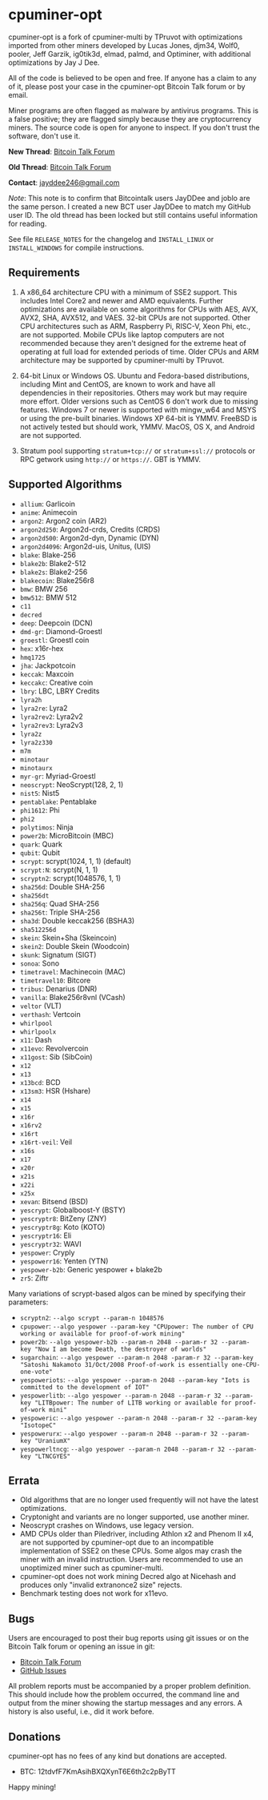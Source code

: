 # cpuminer-opt

cpuminer-opt is a fork of cpuminer-multi by TPruvot with optimizations imported from other miners developed by Lucas Jones, djm34, Wolf0, pooler, Jeff Garzik, ig0tik3d, elmad, palmd, and Optiminer, with additional optimizations by Jay J Dee.

All of the code is believed to be open and free. If anyone has a claim to any of it, please post your case in the cpuminer-opt Bitcoin Talk forum or by email.

Miner programs are often flagged as malware by antivirus programs. This is a false positive; they are flagged simply because they are cryptocurrency miners. The source code is open for anyone to inspect. If you don't trust the software, don't use it.

**New Thread**: [Bitcoin Talk Forum](https://bitcointalk.org/index.php?topic=5226770.msg53865575#msg53865575)

**Old Thread**: [Bitcoin Talk Forum](https://bitcointalk.org/index.php?topic=1326803.0)

**Contact**: [jayddee246@gmail.com](mailto:jayddee246@gmail.com)

*Note*: This note is to confirm that Bitcointalk users JayDDee and joblo are the same person. I created a new BCT user JayDDee to match my GitHub user ID. The old thread has been locked but still contains useful information for reading.

See file `RELEASE_NOTES` for the changelog and `INSTALL_LINUX` or `INSTALL_WINDOWS` for compile instructions.

## Requirements

1. A x86_64 architecture CPU with a minimum of SSE2 support. This includes Intel Core2 and newer and AMD equivalents. Further optimizations are available on some algorithms for CPUs with AES, AVX, AVX2, SHA, AVX512, and VAES. 32-bit CPUs are not supported. Other CPU architectures such as ARM, Raspberry Pi, RISC-V, Xeon Phi, etc., are not supported. Mobile CPUs like laptop computers are not recommended because they aren't designed for the extreme heat of operating at full load for extended periods of time. Older CPUs and ARM architecture may be supported by cpuminer-multi by TPruvot.

2. 64-bit Linux or Windows OS. Ubuntu and Fedora-based distributions, including Mint and CentOS, are known to work and have all dependencies in their repositories. Others may work but may require more effort. Older versions such as CentOS 6 don't work due to missing features. Windows 7 or newer is supported with mingw_w64 and MSYS or using the pre-built binaries. Windows XP 64-bit is YMMV. FreeBSD is not actively tested but should work, YMMV. MacOS, OS X, and Android are not supported.

3. Stratum pool supporting `stratum+tcp://` or `stratum+ssl://` protocols or RPC getwork using `http://` or `https://`. GBT is YMMV.

## Supported Algorithms

- `allium`: Garlicoin
- `anime`: Animecoin
- `argon2`: Argon2 coin (AR2)
- `argon2d250`: Argon2d-crds, Credits (CRDS)
- `argon2d500`: Argon2d-dyn, Dynamic (DYN)
- `argon2d4096`: Argon2d-uis, Unitus, (UIS)
- `blake`: Blake-256
- `blake2b`: Blake2-512
- `blake2s`: Blake2-256
- `blakecoin`: Blake256r8
- `bmw`: BMW 256
- `bmw512`: BMW 512
- `c11`
- `decred`
- `deep`: Deepcoin (DCN)
- `dmd-gr`: Diamond-Groestl
- `groestl`: Groestl coin
- `hex`: x16r-hex
- `hmq1725`
- `jha`: Jackpotcoin
- `keccak`: Maxcoin
- `keccakc`: Creative coin
- `lbry`: LBC, LBRY Credits
- `lyra2h`
- `lyra2re`: Lyra2
- `lyra2rev2`: Lyra2v2
- `lyra2rev3`: Lyra2v3
- `lyra2z`
- `lyra2z330`
- `m7m`
- `minotaur`
- `minotaurx`
- `myr-gr`: Myriad-Groestl
- `neoscrypt`: NeoScrypt(128, 2, 1)
- `nist5`: Nist5
- `pentablake`: Pentablake
- `phi1612`: Phi
- `phi2`
- `polytimos`: Ninja
- `power2b`: MicroBitcoin (MBC)
- `quark`: Quark
- `qubit`: Qubit
- `scrypt`: scrypt(1024, 1, 1) (default)
- `scrypt:N`: scrypt(N, 1, 1)
- `scryptn2`: scrypt(1048576, 1, 1)
- `sha256d`: Double SHA-256
- `sha256dt`
- `sha256q`: Quad SHA-256
- `sha256t`: Triple SHA-256
- `sha3d`: Double keccak256 (BSHA3)
- `sha512256d`
- `skein`: Skein+Sha (Skeincoin)
- `skein2`: Double Skein (Woodcoin)
- `skunk`: Signatum (SIGT)
- `sonoa`: Sono
- `timetravel`: Machinecoin (MAC)
- `timetravel10`: Bitcore
- `tribus`: Denarius (DNR)
- `vanilla`: Blake256r8vnl (VCash)
- `veltor` (VLT)
- `verthash`: Vertcoin
- `whirlpool`
- `whirlpoolx`
- `x11`: Dash
- `x11evo`: Revolvercoin
- `x11gost`: Sib (SibCoin)
- `x12`
- `x13`
- `x13bcd`: BCD
- `x13sm3`: HSR (Hshare)
- `x14`
- `x15`
- `x16r`
- `x16rv2`
- `x16rt`
- `x16rt-veil`: Veil
- `x16s`
- `x17`
- `x20r`
- `x21s`
- `x22i`
- `x25x`
- `xevan`: Bitsend (BSD)
- `yescrypt`: Globalboost-Y (BSTY)
- `yescryptr8`: BitZeny (ZNY)
- `yescryptr8g`: Koto (KOTO)
- `yescryptr16`: Eli
- `yescryptr32`: WAVI
- `yespower`: Cryply
- `yespowerr16`: Yenten (YTN)
- `yespower-b2b`: Generic yespower + blake2b
- `zr5`: Ziftr

Many variations of scrypt-based algos can be mined by specifying their parameters:

- `scryptn2`: `--algo scrypt --param-n 1048576`
- `cpupower`: `--algo yespower --param-key "CPUpower: The number of CPU working or available for proof-of-work mining"`
- `power2b`: `--algo yespower-b2b --param-n 2048 --param-r 32 --param-key "Now I am become Death, the destroyer of worlds"`
- `sugarchain`: `--algo yespower --param-n 2048 -param-r 32 --param-key "Satoshi Nakamoto 31/Oct/2008 Proof-of-work is essentially one-CPU-one-vote"`
- `yespoweriots`: `--algo yespower --param-n 2048 --param-key "Iots is committed to the development of IOT"`
- `yespowerlitb`: `--algo yespower --param-n 2048 --param-r 32 --param-key "LITBpower: The number of LITB working or available for proof-of-work mini"`
- `yespoweric`: `--algo yespower --param-n 2048 --param-r 32 --param-key "IsotopeC"`
- `yespowerurx`: `--algo yespower --param-n 2048 --param-r 32 --param-key "UraniumX"`
- `yespowerltncg`: `--algo yespower --param-n 2048 --param-r 32 --param-key "LTNCGYES"`

## Errata

- Old algorithms that are no longer used frequently will not have the latest optimizations.
- Cryptonight and variants are no longer supported, use another miner.
- Neoscrypt crashes on Windows, use legacy version.
- AMD CPUs older than Piledriver, including Athlon x2 and Phenom II x4, are not supported by cpuminer-opt due to an incompatible implementation of SSE2 on these CPUs. Some algos may crash the miner with an invalid instruction. Users are recommended to use an unoptimized miner such as cpuminer-multi.
- cpuminer-opt does not work mining Decred algo at Nicehash and produces only "invalid extranonce2 size" rejects.
- Benchmark testing does not work for x11evo.

## Bugs

Users are encouraged to post their bug reports using git issues or on the Bitcoin Talk forum or opening an issue in git:

- [Bitcoin Talk Forum](https://bitcointalk.org/index.php?topic=1326803.0)
- [GitHub Issues](https://github.com/JayDDee/cpuminer-opt/issues)

All problem reports must be accompanied by a proper problem definition. This should include how the problem occurred, the command line and output from the miner showing the startup messages and any errors. A history is also useful, i.e., did it work before.

## Donations

cpuminer-opt has no fees of any kind but donations are accepted.

- BTC: 12tdvfF7KmAsihBXQXynT6E6th2c2pByTT

Happy mining!
